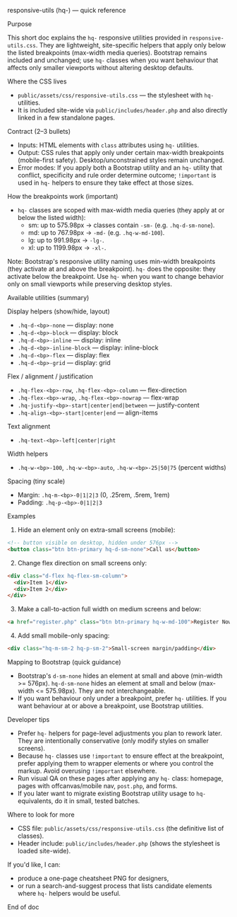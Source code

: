 responsive-utils (hq-) — quick reference

Purpose

This short doc explains the `hq-` responsive utilities provided in `responsive-utils.css`.
They are lightweight, site-specific helpers that apply only below the listed breakpoints (max-width media queries). Bootstrap remains included and unchanged; use `hq-` classes when you want behaviour that affects only smaller viewports without altering desktop defaults.

Where the CSS lives

- `public/assets/css/responsive-utils.css` — the stylesheet with `hq-` utilities.
- It is included site-wide via `public/includes/header.php` and also directly linked in a few standalone pages.

Contract (2–3 bullets)

- Inputs: HTML elements with `class` attributes using `hq-` utilities.
- Output: CSS rules that apply only under certain max-width breakpoints (mobile-first safety). Desktop/unconstrained styles remain unchanged.
- Error modes: If you apply both a Bootstrap utility and an `hq-` utility that conflict, specificity and rule order determine outcome; `!important` is used in `hq-` helpers to ensure they take effect at those sizes.

How the breakpoints work (important)

- `hq-` classes are scoped with max-width media queries (they apply at or below the listed width):
  - sm: up to 575.98px -> classes contain `-sm-` (e.g. `.hq-d-sm-none`).
  - md: up to 767.98px -> `-md-` (e.g. `.hq-w-md-100`).
  - lg: up to 991.98px -> `-lg-`.
  - xl: up to 1199.98px -> `-xl-`.

Note: Bootstrap's responsive utility naming uses min-width breakpoints (they activate at and above the breakpoint). `hq-` does the opposite: they activate below the breakpoint. Use `hq-` when you want to change behavior only on small viewports while preserving desktop styles.

Available utilities (summary)

Display helpers (show/hide, layout)

- `.hq-d-<bp>-none` — display: none
- `.hq-d-<bp>-block` — display: block
- `.hq-d-<bp>-inline` — display: inline
- `.hq-d-<bp>-inline-block` — display: inline-block
- `.hq-d-<bp>-flex` — display: flex
- `.hq-d-<bp>-grid` — display: grid

Flex / alignment / justification

- `.hq-flex-<bp>-row`, `.hq-flex-<bp>-column` — flex-direction
- `.hq-flex-<bp>-wrap`, `.hq-flex-<bp>-nowrap` — flex-wrap
- `.hq-justify-<bp>-start|center|end|between` — justify-content
- `.hq-align-<bp>-start|center|end` — align-items

Text alignment

- `.hq-text-<bp>-left|center|right`

Width helpers

- `.hq-w-<bp>-100`, `.hq-w-<bp>-auto`, `.hq-w-<bp>-25|50|75` (percent widths)

Spacing (tiny scale)

- Margin: `.hq-m-<bp>-0|1|2|3` (0, .25rem, .5rem, 1rem)
- Padding: `.hq-p-<bp>-0|1|2|3`

Examples

1) Hide an element only on extra-small screens (mobile):

```html
<!-- button visible on desktop, hidden under 576px -->
<button class="btn btn-primary hq-d-sm-none">Call us</button>
```

2) Change flex direction on small screens only:

```html
<div class="d-flex hq-flex-sm-column">
  <div>Item 1</div>
  <div>Item 2</div>
</div>
```

3) Make a call-to-action full width on medium screens and below:

```html
<a href="register.php" class="btn btn-primary hq-w-md-100">Register Now</a>
```

4) Add small mobile-only spacing:

```html
<div class="hq-m-sm-2 hq-p-sm-2">Small-screen margin/padding</div>
```

Mapping to Bootstrap (quick guidance)

- Bootstrap's `d-sm-none` hides an element at small and above (min-width >= 576px). `hq-d-sm-none` hides an element at small and below (max-width <= 575.98px). They are not interchangeable.
- If you want behaviour only under a breakpoint, prefer `hq-` utilities. If you want behaviour at or above a breakpoint, use Bootstrap utilities.

Developer tips

- Prefer `hq-` helpers for page-level adjustments you plan to rework later. They are intentionally conservative (only modify styles on smaller screens).
- Because `hq-` classes use `!important` to ensure effect at the breakpoint, prefer applying them to wrapper elements or where you control the markup. Avoid overusing `!important` elsewhere.
- Run visual QA on these pages after applying any `hq-` class: homepage, pages with offcanvas/mobile nav, `post.php`, and forms.
- If you later want to migrate existing Bootstrap utility usage to `hq-` equivalents, do it in small, tested batches.

Where to look for more

- CSS file: `public/assets/css/responsive-utils.css` (the definitive list of classes).
- Header include: `public/includes/header.php` (shows the stylesheet is loaded site-wide).

If you'd like, I can:

- produce a one-page cheatsheet PNG for designers,
- or run a search-and-suggest process that lists candidate elements where `hq-` helpers would be useful.

End of doc
